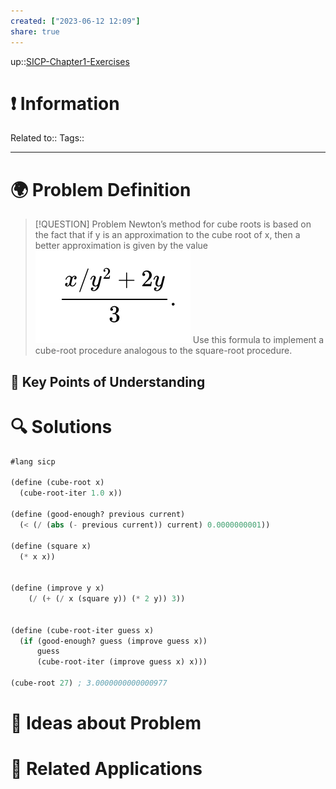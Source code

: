 ```yaml
---
created: ["2023-06-12 12:09"]
share: true
---
```


up::[SICP-Chapter1-Exercises](./SICP-Chapter1-Exercises.md)

# ❗ Information
Related to:: 
Tags:: 

___
# 🌍 Problem Definition

> [!QUESTION] Problem
> Newton’s method for cube roots is based on the fact that if y is an approximation to the cube root of x, then a better approximation is given by the value
> ![Pasted image 20230612121014.png](./40-referenceVAULTS/Resource%20Library/Images/Pasted%20image%2020230612121014.png)
> Use this formula to implement a cube-root procedure analogous to the square-root procedure.

## 🔑 **Key Points of Understanding**

# 🔍 Solutions
```Scheme
#lang sicp

(define (cube-root x)
  (cube-root-iter 1.0 x))

(define (good-enough? previous current)
  (< (/ (abs (- previous current)) current) 0.0000000001))

(define (square x)
  (* x x))


(define (improve y x)
    (/ (+ (/ x (square y)) (* 2 y)) 3))


(define (cube-root-iter guess x)
  (if (good-enough? guess (improve guess x))
      guess
      (cube-root-iter (improve guess x) x)))

(cube-root 27) ; 3.0000000000000977
```

# 🧠 Ideas about Problem

# 🔗 Related Applications

